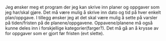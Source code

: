 Jeg ønsker meg et program der jeg kan skrive inn planer og oppgaver som jeg har/skal gjøre. Det må være mulig å skrive inn dato og tid på hver enkelt plan/oppgave. 
I tillegg ønsker jeg at det skal være mulig å sette på varsler på tiden/fristen på de planene/oppgavene. 
Oppavene/planene må også kunne deles inn i forskjellige kategorier(farger?).
Det må gå an å krysse av for oppgaver som er gjort før fristen (evt slette).
